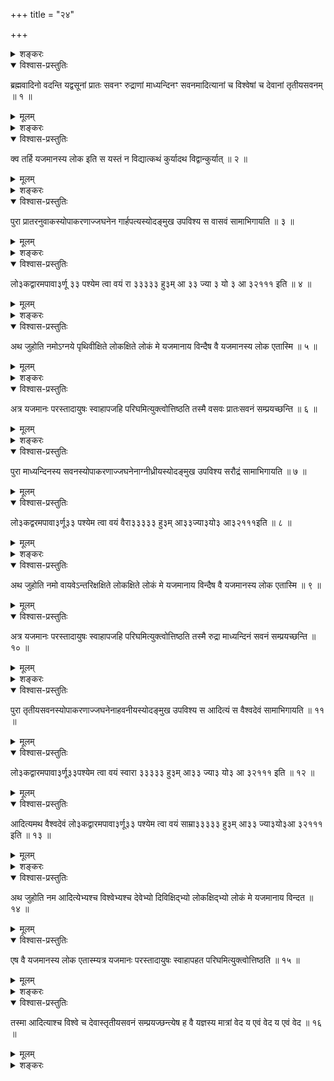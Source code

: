 +++
title = "२४"

+++

<details><summary>शङ्करः</summary>

सामोपासनप्रसङ्गेन कर्मगुणभूतत्वान्निवर्त्य ओङ्कारं
परमात्मप्रतीकत्वादमृतत्वहेतुत्वेन
महीकृत्य प्रकृतस्यैव यज्ञस्य अङ्गभूतानि
सामहोममन्त्रोत्थानान्युपदिदिक्षन्नाह
—
</details>

<details open><summary>विश्वास-प्रस्तुतिः</summary>

ब्रह्मवादिनो वदन्ति यद्वसूनां प्रातः सवनꣳ रुद्राणां माध्यन्दिनꣳ
सवनमादित्यानां च विश्वेषां च देवानां तृतीयसवनम् ॥ १ ॥
</details>

<details><summary>मूलम्</summary>

ब्रह्मवादिनो वदन्ति यद्वसूनां प्रातः सवनꣳ रुद्राणां माध्यन्दिनꣳ
सवनमादित्यानां च विश्वेषां च देवानां तृतीयसवनम् ॥ १ ॥
</details>

<details><summary>शङ्करः</summary>

ब्रह्मवादिनो वदन्ति, यत्प्रातःसवनं प्रसिद्धं तद्वसूनाम् । तैश्च
प्रातःसवनसम्बद्धोऽयं लोको वशीकृतः प्रातःसवनेशानैः ।
तथा रुदॆर्माध्यन्दिनसवनेशानैः अन्तरिक्षलोकः । आदित्यैश्च
विश्वैर्देवैश्च तृतीयसवनेशानैस्तृतीयो लोको वशीकृतः ।
इति यजमानस्य लोकोऽन्यः परिशिष्टो न विद्यते ॥
</details>

<details open><summary>विश्वास-प्रस्तुतिः</summary>

क्व तर्हि यजमानस्य लोक इति स यस्तं न विद्यात्कथं कुर्यादथ
विद्वान्कुर्यात् ॥ २ ॥
</details>

<details><summary>मूलम्</summary>

क्व तर्हि यजमानस्य लोक इति स यस्तं न विद्यात्कथं कुर्यादथ
विद्वान्कुर्यात् ॥ २ ॥
</details>

<details><summary>शङ्करः</summary>

अतः क्व तर्हि यजमानस्य लोकः, यदर्थं यजते ; न क्वचिल्लोकोऽस्तीत्यभिप्रायः
— ‘लोकाय वै यजते यो यजते’ ( ? ) इति श्रुतेः । लोकाभावे च स यो यजमानः तं
लोकस्वीकरणोपायं सामहोममन्त्रोत्थानलक्षणं न विद्यात् न विजानीयात् ,
सोऽज्ञः कथं कुर्यात् यज्ञम् , न कथञ्चन तस्य कर्तृत्वमुपपद्यत
इत्यर्थः । सामादिविज्ञानस्तुतिपरत्वात् न अविदुषः कर्तृत्वं
कर्ममात्रविदः प्रतिषिध्यते — स्तुतये च सामादिविज्ञानस्य,
अविद्वत्कर्तृत्वप्रतिषेधाय च इति हि भिद्येत वाक्यम् । आद्ये च
औषस्त्ये काण्डे अविदुषोऽपि कर्मास्तीति हेतुमवोचाम । अथ
एतद्वक्ष्यमाणं सामाद्युपायं विद्वान्कुर्यात् ॥
</details>

<details open><summary>विश्वास-प्रस्तुतिः</summary>

पुरा प्रातरनुवाकस्योपाकरणाज्जघनेन गार्हपत्यस्योदङ्मुख उपविश्य स वासवं
सामाभिगायति ॥ ३ ॥
</details>

<details><summary>मूलम्</summary>

पुरा प्रातरनुवाकस्योपाकरणाज्जघनेन गार्हपत्यस्योदङ्मुख उपविश्य स वासवं
सामाभिगायति ॥ ३ ॥
</details>

<details><summary>शङ्करः</summary>

किं तद्वेद्यमिति, आह — पुरा पूर्वं प्रातरनुवाकस्य शस्त्रस्य प्रारम्भात्
जघनेन गार्हपत्यस्य पश्चात् उदङ्मुखः सन् उपविश्य सः वासवं वसुदैवत्यं
साम अभिगायति ॥
</details>

<details open><summary>विश्वास-प्रस्तुतिः</summary>

लो३कद्वारमपावा३र्णू ३३ पश्येम त्वा वयं रा ३३३३३ हु३म् आ ३३ ज्या ३ यो ३ आ
३२१११ इति ॥ ४ ॥
</details>

<details><summary>मूलम्</summary>

लो३कद्वारमपावा३र्णू ३३ पश्येम त्वा वयं रा ३३३३३ हु३म् आ ३३ ज्या ३ यो ३ आ
३२१११ इति ॥ ४ ॥
</details>

<details><summary>शङ्करः</summary>

लोकद्वारम् अस्य पृथिवीलोकस्य प्राप्तये द्वारम् अपावृणु हे अग्ने तेन
द्वारेण पश्येम त्वा त्वां राज्यायेति ॥
</details>

<details open><summary>विश्वास-प्रस्तुतिः</summary>

अथ जुहोति नमोऽग्नये पृथिवीक्षिते लोकक्षिते लोकं मे यजमानाय विन्दैष वै
यजमानस्य लोक एतास्मि ॥ ५ ॥
</details>

<details><summary>मूलम्</summary>

अथ जुहोति नमोऽग्नये पृथिवीक्षिते लोकक्षिते लोकं मे यजमानाय विन्दैष वै
यजमानस्य लोक एतास्मि ॥ ५ ॥
</details>

<details><summary>शङ्करः</summary>

अथ अनन्तरं जुहोति अनेन मन्त्रेण — नमोऽग्नये प्रह्वीभूताः तुभ्यं वयं
पृथिवीक्षिते पृथिवीनिवासाय लोकक्षिते लोकनिवासाय,
पृथिवीलोकनिवासायेत्यर्थः ; लोकं मे मह्यं
यजमानाय विन्द लभस्व ; एष वै मम यजमानस्य लोकः एता गन्ता अस्मि ॥
</details>

<details open><summary>विश्वास-प्रस्तुतिः</summary>

अत्र यजमानः परस्तादायुषः स्वाहापजहि परिघमित्युक्त्वोत्तिष्ठति तस्मै वसवः
प्रातःसवनं सम्प्रयच्छन्ति ॥ ६ ॥
</details>

<details><summary>मूलम्</summary>

अत्र यजमानः परस्तादायुषः स्वाहापजहि परिघमित्युक्त्वोत्तिष्ठति तस्मै वसवः
प्रातःसवनं सम्प्रयच्छन्ति ॥ ६ ॥
</details>

<details><summary>शङ्करः</summary>

अत्र अस्मिंल्लोके यजमानः अहम् आयुषः परस्तात् ऊर्ध्वं मृतः सन् इत्यर्थः ।
स्वाहेति जुहोति । अपजहि अपनय परिघं लोकद्वारार्गलम् — इति एतं मन्त्रम्
उक्त्वा उत्तिष्ठति । एवमेतैर्वसुभ्यः प्रातःसवनसम्बद्धो लोको
निष्क्रीतः स्यात् । ततस्ते प्रातःसवनं वसवो यजमानाय
सम्प्रयच्छन्ति ॥
</details>

<details open><summary>विश्वास-प्रस्तुतिः</summary>

पुरा माध्यन्दिनस्य सवनस्योपाकरणाज्जघनेनाग्नीध्रीयस्योदङ्मुख उपविश्य
सरौद्रं सामाभिगायति ॥ ७ ॥
</details>

<details><summary>मूलम्</summary>

पुरा माध्यन्दिनस्य सवनस्योपाकरणाज्जघनेनाग्नीध्रीयस्योदङ्मुख उपविश्य
सरौद्रं सामाभिगायति ॥ ७ ॥
</details>

<details open><summary>विश्वास-प्रस्तुतिः</summary>

लो३कद्वरमपावा३र्णू३३ पश्येम त्वा वयं वैरा३३३३३ हु३म् आ३३ज्या३यो३
आ३२१११इति ॥ ८ ॥
</details>

<details><summary>मूलम्</summary>

लो३कद्वरमपावा३र्णू३३ पश्येम त्वा वयं वैरा३३३३३ हु३म् आ३३ज्या३यो३
आ३२१११इति ॥ ८ ॥
</details>

<details><summary>शङ्करः</summary>

तथा आग्नीध्रीयस्य दक्षिणाग्नेः जघनेन उदङ्मुख उपविश्य सः रौद्रं साम
अभिगायति यजमानः रुद्रदैवत्यं वैराज्याय ॥
</details>

<details open><summary>विश्वास-प्रस्तुतिः</summary>

अथ जुहोति नमो वायवेऽन्तरिक्षक्षिते लोकक्षिते लोकं मे यजमानाय विन्दैष वै
यजमानस्य लोक एतास्मि ॥ ९ ॥
</details>

<details><summary>मूलम्</summary>

अथ जुहोति नमो वायवेऽन्तरिक्षक्षिते लोकक्षिते लोकं मे यजमानाय विन्दैष वै
यजमानस्य लोक एतास्मि ॥ ९ ॥
</details>

<details open><summary>विश्वास-प्रस्तुतिः</summary>

अत्र यजमानः परस्तादायुषः स्वाहापजहि परिघमित्युक्त्वोत्तिष्ठति तस्मै
रुद्रा माध्यन्दिनं सवनं सम्प्रयच्छन्ति ॥ १० ॥
</details>

<details><summary>मूलम्</summary>

अत्र यजमानः परस्तादायुषः स्वाहापजहि परिघमित्युक्त्वोत्तिष्ठति तस्मै
रुद्रा माध्यन्दिनं सवनं सम्प्रयच्छन्ति ॥ १० ॥
</details>

<details><summary>शङ्करः</summary>

अन्तरिक्षक्षित इत्यादि समानम् ॥
</details>

<details open><summary>विश्वास-प्रस्तुतिः</summary>

पुरा तृतीयसवनस्योपाकरणाज्जघनेनाहवनीयस्योदङ्मुख उपविश्य स आदित्यं स
वैश्वदेवं सामाभिगायति ॥ ११ ॥
</details>

<details><summary>मूलम्</summary>

पुरा तृतीयसवनस्योपाकरणाज्जघनेनाहवनीयस्योदङ्मुख उपविश्य स आदित्यं स
वैश्वदेवं सामाभिगायति ॥ ११ ॥
</details>

<details open><summary>विश्वास-प्रस्तुतिः</summary>

लो३कद्वारमपावा३र्णू३३पश्येम त्वा वयं स्वारा ३३३३३ हु३म् आ३३ ज्या३ यो३ आ
३२१११ इति ॥ १२ ॥
</details>

<details><summary>मूलम्</summary>

लो३कद्वारमपावा३र्णू३३पश्येम त्वा वयं स्वारा ३३३३३ हु३म् आ३३ ज्या३ यो३ आ
३२१११ इति ॥ १२ ॥
</details>

<details open><summary>विश्वास-प्रस्तुतिः</summary>

आदित्यमथ वैश्वदेवं लो३कद्वारमपावा३र्णू३३ पश्येम त्वा वयं साम्रा३३३३३
हु३म् आ३३ ज्या३यो३आ ३२१११ इति ॥ १३ ॥
</details>

<details><summary>मूलम्</summary>

आदित्यमथ वैश्वदेवं लो३कद्वारमपावा३र्णू३३ पश्येम त्वा वयं साम्रा३३३३३
हु३म् आ३३ ज्या३यो३आ ३२१११ इति ॥ १३ ॥
</details>

<details><summary>शङ्करः</summary>

तथा आहवनीयस्योदङ्मुख उपविश्य सः आदित्यदैवत्यम् आदित्यं वैश्वदेवं च साम
अभिगायति क्रमेण स्वाराज्याय साम्राज्याय ॥
</details>

<details open><summary>विश्वास-प्रस्तुतिः</summary>

अथ जुहोति नम आदित्येभ्यश्च विश्वेभ्यश्च देवेभ्यो दिविक्षिद्भ्यो
लोकक्षिद्भ्यो लोकं मे यजमानाय विन्दत ॥ १४ ॥
</details>

<details><summary>मूलम्</summary>

अथ जुहोति नम आदित्येभ्यश्च विश्वेभ्यश्च देवेभ्यो दिविक्षिद्भ्यो
लोकक्षिद्भ्यो लोकं मे यजमानाय विन्दत ॥ १४ ॥
</details>

<details open><summary>विश्वास-प्रस्तुतिः</summary>

एष वै यजमानस्य लोक एतास्म्यत्र यजमानः परस्तादायुषः स्वाहापहत
परिघमित्युक्त्वोत्तिष्ठति ॥ १५ ॥
</details>

<details><summary>मूलम्</summary>

एष वै यजमानस्य लोक एतास्म्यत्र यजमानः परस्तादायुषः स्वाहापहत
परिघमित्युक्त्वोत्तिष्ठति ॥ १५ ॥
</details>

<details><summary>शङ्करः</summary>

दिविक्षिद्भ्य इत्येवमादि समानमन्यत् । विन्दत अपहत इति बहुवचनमात्रं
विशेषः । याजमानं त्वेतत् , एतास्म्यत्र यजमान इत्यादिलिङ्गात्
॥
</details>

<details open><summary>विश्वास-प्रस्तुतिः</summary>

तस्मा आदित्याश्च विश्वे च देवास्तृतीयसवनं सम्प्रयज्छन्त्येष ह वै यज्ञस्य
मात्रां वेद य एवं वेद य एवं वेद ॥ १६ ॥
</details>

<details><summary>मूलम्</summary>

तस्मा आदित्याश्च विश्वे च देवास्तृतीयसवनं सम्प्रयज्छन्त्येष ह वै यज्ञस्य
मात्रां वेद य एवं वेद य एवं वेद ॥ १६ ॥
</details>

<details><summary>शङ्करः</summary>

एष ह वै यजमानः एवंवित् यथोक्तस्य सामादेर्विद्वान् यज्ञस्य मात्रां
यज्ञयाथात्म्यं वेद यथोक्तम् । य एवं वेदेति
द्विरुक्तिरध्यायपरिसमाप्त्यर्था ॥

इति चतुर्विंशखण्डभाष्यम् ॥

इति श्रीमत्परमहंसपरिव्राजकाचार्यस्य श्रीगोविन्दभगवत्पूज्यपादशिष्यस्य
श्रीमच्छङ्करभगवतः कृतौ छान्दोग्योपनिषद्भाष्ये द्वितीयोऽध्यायः
समाप्तः ॥
</details>